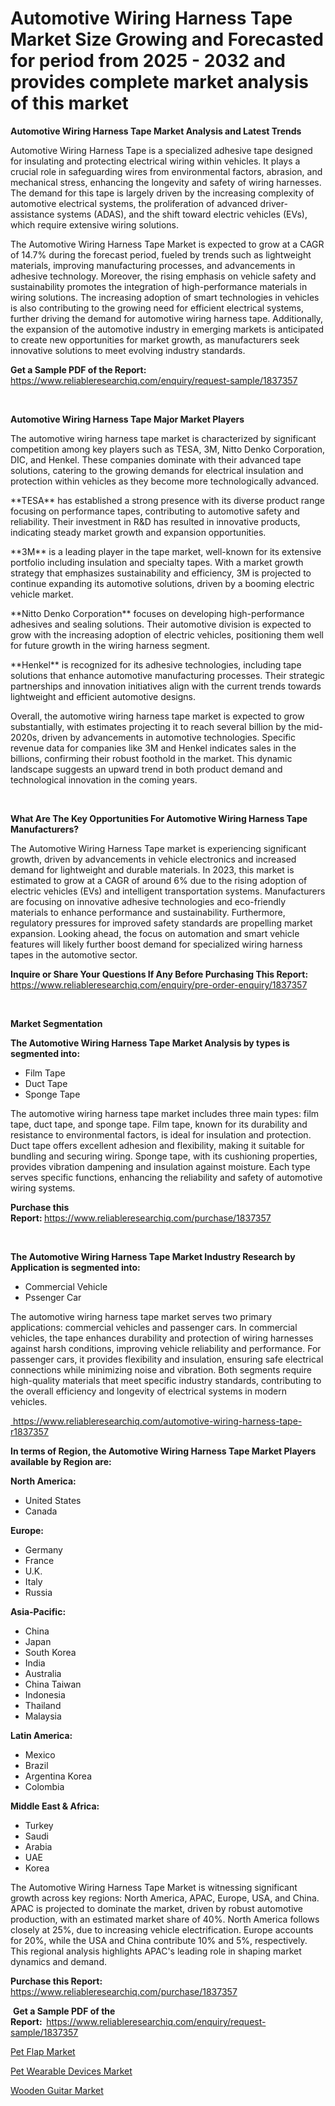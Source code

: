 <p><h1>Automotive Wiring Harness Tape Market Size Growing and Forecasted for period from 2025 - 2032 and provides complete market analysis of this market</h1></p><p><strong>Automotive Wiring Harness Tape Market Analysis and Latest Trends</strong></p>
<p><p>Automotive Wiring Harness Tape is a specialized adhesive tape designed for insulating and protecting electrical wiring within vehicles. It plays a crucial role in safeguarding wires from environmental factors, abrasion, and mechanical stress, enhancing the longevity and safety of wiring harnesses. The demand for this tape is largely driven by the increasing complexity of automotive electrical systems, the proliferation of advanced driver-assistance systems (ADAS), and the shift toward electric vehicles (EVs), which require extensive wiring solutions.</p><p>The Automotive Wiring Harness Tape Market is expected to grow at a CAGR of 14.7% during the forecast period, fueled by trends such as lightweight materials, improving manufacturing processes, and advancements in adhesive technology. Moreover, the rising emphasis on vehicle safety and sustainability promotes the integration of high-performance materials in wiring solutions. The increasing adoption of smart technologies in vehicles is also contributing to the growing need for efficient electrical systems, further driving the demand for automotive wiring harness tape. Additionally, the expansion of the automotive industry in emerging markets is anticipated to create new opportunities for market growth, as manufacturers seek innovative solutions to meet evolving industry standards.</p></p>
<p><strong>Get a Sample PDF of the Report:&nbsp;</strong> <a href="https://www.reliableresearchiq.com/enquiry/request-sample/1837357?utm_campaign=1140&utm_medium=2&utm_source=Github&utm_content=ia&utm_term=07022025&utm_id=automotive-wiring-harness-tape">https://www.reliableresearchiq.com/enquiry/request-sample/1837357</a></p>
<p>&nbsp;</p>
<p><strong>Automotive Wiring Harness Tape Major Market Players</strong></p>
<p><p>The automotive wiring harness tape market is characterized by significant competition among key players such as TESA, 3M, Nitto Denko Corporation, DIC, and Henkel. These companies dominate with their advanced tape solutions, catering to the growing demands for electrical insulation and protection within vehicles as they become more technologically advanced.</p><p>**TESA** has established a strong presence with its diverse product range focusing on performance tapes, contributing to automotive safety and reliability. Their investment in R&D has resulted in innovative products, indicating steady market growth and expansion opportunities.</p><p>**3M** is a leading player in the tape market, well-known for its extensive portfolio including insulation and specialty tapes. With a market growth strategy that emphasizes sustainability and efficiency, 3M is projected to continue expanding its automotive solutions, driven by a booming electric vehicle market.</p><p>**Nitto Denko Corporation** focuses on developing high-performance adhesives and sealing solutions. Their automotive division is expected to grow with the increasing adoption of electric vehicles, positioning them well for future growth in the wiring harness segment.</p><p>**Henkel** is recognized for its adhesive technologies, including tape solutions that enhance automotive manufacturing processes. Their strategic partnerships and innovation initiatives align with the current trends towards lightweight and efficient automotive designs.</p><p>Overall, the automotive wiring harness tape market is expected to grow substantially, with estimates projecting it to reach several billion by the mid-2020s, driven by advancements in automotive technologies. Specific revenue data for companies like 3M and Henkel indicates sales in the billions, confirming their robust foothold in the market. This dynamic landscape suggests an upward trend in both product demand and technological innovation in the coming years.</p></p>
<p>&nbsp;</p>
<p><strong>What Are The Key Opportunities For Automotive Wiring Harness Tape Manufacturers?</strong></p>
<p><p>The Automotive Wiring Harness Tape market is experiencing significant growth, driven by advancements in vehicle electronics and increased demand for lightweight and durable materials. In 2023, this market is estimated to grow at a CAGR of around 6% due to the rising adoption of electric vehicles (EVs) and intelligent transportation systems. Manufacturers are focusing on innovative adhesive technologies and eco-friendly materials to enhance performance and sustainability. Furthermore, regulatory pressures for improved safety standards are propelling market expansion. Looking ahead, the focus on automation and smart vehicle features will likely further boost demand for specialized wiring harness tapes in the automotive sector.</p></p>
<p><strong>Inquire or Share Your Questions If Any Before Purchasing This Report:</strong> <a href="https://www.reliableresearchiq.com/enquiry/pre-order-enquiry/1837357?utm_campaign=1140&utm_medium=2&utm_source=Github&utm_content=ia&utm_term=07022025&utm_id=automotive-wiring-harness-tape">https://www.reliableresearchiq.com/enquiry/pre-order-enquiry/1837357</a></p>
<p>&nbsp;</p>
<p><strong>Market Segmentation</strong></p>
<p><strong>The Automotive Wiring Harness Tape Market Analysis by types is segmented into:</strong></p>
<p><ul><li>Film Tape</li><li>Duct Tape</li><li>Sponge Tape</li></ul></p>
<p><p>The automotive wiring harness tape market includes three main types: film tape, duct tape, and sponge tape. Film tape, known for its durability and resistance to environmental factors, is ideal for insulation and protection. Duct tape offers excellent adhesion and flexibility, making it suitable for bundling and securing wiring. Sponge tape, with its cushioning properties, provides vibration dampening and insulation against moisture. Each type serves specific functions, enhancing the reliability and safety of automotive wiring systems.</p></p>
<p><strong>Purchase this Report:&nbsp;</strong><a href="https://www.reliableresearchiq.com/purchase/1837357?utm_campaign=1140&utm_medium=2&utm_source=Github&utm_content=ia&utm_term=07022025&utm_id=automotive-wiring-harness-tape">https://www.reliableresearchiq.com/purchase/1837357</a></p>
<p>&nbsp;</p>
<p><strong>The Automotive Wiring Harness Tape Market Industry Research by Application is segmented into:</strong></p>
<p><ul><li>Commercial Vehicle</li><li>Pssenger Car</li></ul></p>
<p><p>The automotive wiring harness tape market serves two primary applications: commercial vehicles and passenger cars. In commercial vehicles, the tape enhances durability and protection of wiring harnesses against harsh conditions, improving vehicle reliability and performance. For passenger cars, it provides flexibility and insulation, ensuring safe electrical connections while minimizing noise and vibration. Both segments require high-quality materials that meet specific industry standards, contributing to the overall efficiency and longevity of electrical systems in modern vehicles.</p></p>
<p><a href="https://www.reliableresearchiq.com/automotive-wiring-harness-tape-r1837357?utm_campaign=1140&utm_medium=2&utm_source=Github&utm_content=ia&utm_term=07022025&utm_id=automotive-wiring-harness-tape">&nbsp;https://www.reliableresearchiq.com/automotive-wiring-harness-tape-r1837357</a></p>
<p><strong>In terms of Region, the Automotive Wiring Harness Tape Market Players available by Region are:</strong></p>
<p>
    <p> <strong> North America: </strong>
        <ul>
            <li>United States</li>
            <li>Canada</li>
        </ul>
        </p> 
    <p> <strong> Europe: </strong>
        <ul>
            <li>Germany</li>
            <li>France</li>
            <li>U.K.</li>
            <li>Italy</li>
            <li>Russia</li>
        </ul>
        </p> 
    <p> <strong> Asia-Pacific: </strong>
        <ul>
            <li>China</li>
            <li>Japan</li>
            <li>South Korea</li>
            <li>India</li>
            <li>Australia</li>
            <li>China Taiwan</li>
            <li>Indonesia</li>
            <li>Thailand</li>
            <li>Malaysia</li>
        </ul>
        </p> 
    <p> <strong> Latin America: </strong>
        <ul>
            <li>Mexico</li>
            <li>Brazil</li>
            <li>Argentina Korea</li>
            <li>Colombia</li>
        </ul>
        </p> 
    <p> <strong> Middle East & Africa: </strong>
        <ul>
            <li>Turkey</li>
            <li>Saudi</li>
            <li>Arabia</li>
            <li>UAE</li>
            <li>Korea</li>
        </ul>
    </p>
    </p>
<p><p>The Automotive Wiring Harness Tape Market is witnessing significant growth across key regions: North America, APAC, Europe, USA, and China. APAC is projected to dominate the market, driven by robust automotive production, with an estimated market share of 40%. North America follows closely at 25%, due to increasing vehicle electrification. Europe accounts for 20%, while the USA and China contribute 10% and 5%, respectively. This regional analysis highlights APAC's leading role in shaping market dynamics and demand.</p></p>
<p><strong>Purchase this Report: </strong><a href="https://www.reliableresearchiq.com/purchase/1837357?utm_campaign=1140&utm_medium=2&utm_source=Github&utm_content=ia&utm_term=07022025&utm_id=automotive-wiring-harness-tape">https://www.reliableresearchiq.com/purchase/1837357</a></p>
<p>&nbsp;<strong>Get a Sample PDF of the Report:&nbsp;&nbsp;</strong><a href="https://www.reliableresearchiq.com/enquiry/request-sample/1837357?utm_campaign=1140&utm_medium=2&utm_source=Github&utm_content=ia&utm_term=07022025&utm_id=automotive-wiring-harness-tape">https://www.reliableresearchiq.com/enquiry/request-sample/1837357</a></p>
<p><strong></strong></p>
<p><p><a href="https://github.com/hirvemohssi19/Market-Research-Report-List-1/blob/main/pet-flap-market.md?utm_campaign=1140&utm_medium=2&utm_source=Github&utm_content=ia&utm_term=07022025&utm_id=automotive-wiring-harness-tape">Pet Flap Market</a></p><p><a href="https://github.com/dibesnayee/Market-Research-Report-List-1/blob/main/pet-wearable-devices-market.md?utm_campaign=1140&utm_medium=2&utm_source=Github&utm_content=ia&utm_term=07022025&utm_id=automotive-wiring-harness-tape">Pet Wearable Devices Market</a></p><p><a href="https://github.com/bosiwajman/Market-Research-Report-List-1/blob/main/wooden-guitar-market.md?utm_campaign=1140&utm_medium=2&utm_source=Github&utm_content=ia&utm_term=07022025&utm_id=automotive-wiring-harness-tape">Wooden Guitar Market</a></p></p>